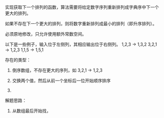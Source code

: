 实现获取下一个排列的函数，算法需要将给定数字序列重新排列成字典序中下一个更大的排列。

如果不存在下一个更大的排列，则将数字重新排列成最小的排列（即升序排列）。

必须原地修改，只允许使用额外常数空间。

以下是一些例子，输入位于左侧列，其相应输出位于右侧列。
    1,2,3 → 1,3,2
    3,2,1 → 1,2,3
    1,1,5 → 1,5,1
    
    
    
存在的类型：

1. 倒序数组，不存在更大的序列，如
    3,2,1   →   1,2,3
2. 交换两个值，然后从前一个坐标后一位开始顺序排序

3. 



解题思路：
1. 从数组最后开始找，
